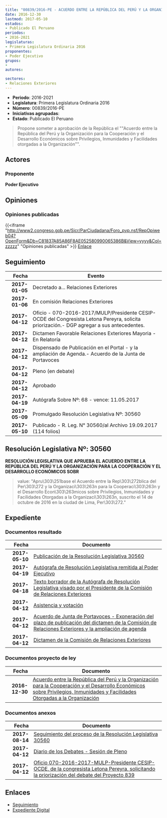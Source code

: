 ```yaml
---
title: "00839/2016-PE - ACUERDO ENTRE LA REPÚBLICA DEL PERÚ Y LA ORGANIZACIÓN PARA LA COOPERACIÓN Y EL DESARROLLO ECONÓMICOS SOBRE PRIVILEGIOS, INMUNIDADES Y FACILIDADES OTORGADAS A LA ORGANIZACIÓN"
date: 2016-12-30
lastmod: 2017-05-10
estados:
- Publicado El Peruano
periodos:
- 2016-2021
legislaturas:
- Primera Legislatura Ordinaria 2016
proponentes:
- Poder Ejecutivo
grupos:
- 
autores:

sectores:
- Relaciones Exteriores
---
```

- **Periodo**: 2016-2021
- **Legislatura**: Primera Legislatura Ordinaria 2016
- **Número**: 00839/2016-PE
- **Iniciativas agrupadas**: 
- **Estado**: Publicado El Peruano

> Propone someter a aprobación de la República el ""Acuerdo entre la República del Perú y la Organización para la Cooperación y el Desarrollo Económicos sobre Privilegios, Inmunidades y Facilidades otorgadas a la Organización"".


## Actores

### Proponente

**Poder Ejecutivo**

## Opiniones

### Opiniones publicadas

{{<iframe "http://www2.congreso.gob.pe/Sicr/ParCiudadana/Foro_pvp.nsf/RepOpiweb04?OpenForm&Db=C81837A85A86F8AE052580990065386B&View=yyyy&Col=zzzzz" "Opiniones publicadas" >}}
[Enlace](http://www2.congreso.gob.pe/Sicr/ParCiudadana/Foro_pvp.nsf/RepOpiweb04?OpenForm&Db=C81837A85A86F8AE052580990065386B&View=yyyy&Col=zzzzz)


## Seguimiento

| Fecha | Evento |
|------:|--------|
| **2017-01-05** | Decretado a... Relaciones Exteriores |
| **2017-01-06** | En comisión Relaciones Exteriores |
| **2017-04-12** | Oficio - 070-2016-2017/MULP/Presidente CESIP-OCDE del Congresista Letona Pereyra, solicita priorización.- DGP agregar a sus antecedentes. |
| **2017-04-12** | Dictamen Favorable Relaciones Exteriores Mayoria - En Relatoría |
| **2017-04-12** | Dispensado de Publicación en el Portal - y la ampliación de Agenda.- Acuerdo de la Junta de Portavoces |
| **2017-04-12** | Pleno (en debate) |
| **2017-04-12** | Aprobado |
| **2017-04-19** | Autógrafa Sobre Nº: 68 - vence: 11.05.2017 |
| **2017-05-09** | Promulgado Resolución Legislativa Nº: 30560 |
| **2017-05-10** | Publicado - R. Leg. N° 30560/al Archivo 19.09.2017 (114 folios) |

## Resolución Legislativa Nº: 30560

**RESOLUCIÓN LEGISLATIVA QUE APRUEBA EL ACUERDO ENTRE LA REPÚBLICA DEL PERÚ Y LA ORGANIZACIÓN PARA LA COOPERACIÓN Y EL DESARROLLO ECONÓMICOS SOBR**

> value: "Apru\303\251base el Acuerdo entre la Rep\303\272blica del Per\303\272 y la Organizaci\303\263n para la Cooperaci\303\263n y el Desarrollo Econ\303\263micos sobre Privilegios, Inmunidades y Facilidades Otorgadas a la Organizaci\303\263n, suscrito el 14 de octubre de 2016 en la ciudad de Lima, Per\303\272."


## Expediente

### Documentos resultado

| Fecha | Documento |
|------:|-----------|
| **2017-05-10** | [Publicación de la Resolución Legislativa 30560](http://www.leyes.congreso.gob.pe/Documentos/2016_2021/ADLP/Normas_Legales/30560-RLG.pdf) |
| **2017-04-19** | [Autógrafa de Resolución Legislativa remitida al Poder Ejecutivo](http://www.leyes.congreso.gob.pe/Documentos/2016_2021/Autografas/Resolucion_Legislativa_del_Congreso/AU0083920170419.pdf) |
| **2017-04-18** | [Texto borrador de la Autógrafa de Resolución Legislativa visado por el Presidente de la Comisión de Relaciones Exteriores](http://www.leyes.congreso.gob.pe/Documentos/2016_2021/Texto_Borrador_de_Autografa/BAU0083920170418.pdf) |
| **2017-04-12** | [Asistencia y votación](http://www.leyes.congreso.gob.pe/Documentos/2016_2021/Asistencia_y_Votacion/Proyectos_de_Ley/AV0083920170412.pdf) |
| **2017-04-12** | [Acuerdo de Junta de Portavoces - Exoneración del plazo de publicación del dictamen de la Comisión de Relaciones Exteriores y la ampliación de agenda](http://www.leyes.congreso.gob.pe/Documentos/2016_2021/Acuerdos/Junta_Portavoces/AJP0083920170412.pdf) |
| **2017-04-12** | [Dictamen de la Comisión de Relaciones Exteriores](http://www.leyes.congreso.gob.pe/Documentos/2016_2021/Dictamenes/Proyectos_de_Ley/00839DC20MAY20170412.pdf) |

### Documentos proyecto de ley

| Fecha | Documento |
|------:|-----------|
| **2016-12-30** | [Acuerdo entre la República del Perú y la Organización para la Cooperación y el Desarrollo Económicos sobre Privilegios, Inmunidades y Facilidades Otorgadas a la Organización](http://www.leyes.congreso.gob.pe/Documentos/2016_2021/Proyectos_de_Ley_y_de_Resoluciones_Legislativas/PL0083920161230.pdf) |

### Documentos anexos

| Fecha | Documento |
|------:|-----------|
| **2017-08-14** | [Seguimiento del proceso de la Resolución Legislativa 30560](http://www.leyes.congreso.gob.pe/Documentos/2016_2021/Seguimiento_de_Proyectos_de_Ley/00839PL20170814.pdf) |
| **2017-04-12** | [Diario de los Debates - Sesión de Pleno](http://www.leyes.congreso.gob.pe/Documentos/2016_2021/ADLP/Diario_Debates/30560_DD.pdf) |
| **2017-04-12** | [Oficio 070-2016-2017-MULP-Presidente CESIP-OCDE, de la congresista Letona Pereyra, solicitando la priorización del debate del Proyecto 839](http://www.leyes.congreso.gob.pe/Documentos/2016_2021/Oficios/Comisiones_Ordinarias/OFICIO-070-2016-2017-MULP-PRESIDENTE-CESIP-OCDE.pdf) |

## Enlaces

- [Seguimiento](http://www2.congreso.gob.pe/Sicr/TraDocEstProc/CLProLey2016.nsf/f7fff46988ca05b1052578e100829cc7/a18e56d36206907105258099005f92d5?OpenDocument)
- [Expediente Digital](http://www2.congreso.gob.pe/Sicr/TraDocEstProc/Expvirt_2011.nsf/visbusqptramdoc1621/00839?opendocument)


